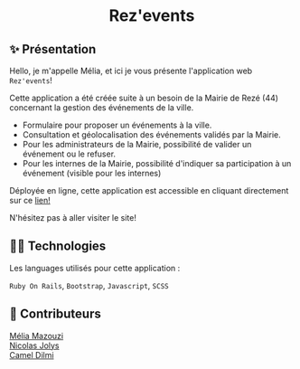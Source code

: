 <h1 align="center">Rez'events</h1>

## ✨ Présentation

Hello, je m'appelle Mélia, et ici je vous présente l'application web `Rez'events`!

Cette application a été créée suite à un besoin de la Mairie de Rezé (44) concernant la gestion des événements de la ville. 

- Formulaire pour proposer un événements à la ville.
- Consultation et géolocalisation des événements validés par la Mairie.
- Pour les administrateurs de la Mairie, possibilité de valider un événement ou le refuser.
- Pour les internes de la Mairie, possibilité d'indiquer sa participation à un événement (visible pour les internes)

Déployée en ligne, cette application est accessible en cliquant directement sur ce <a href="https://rez-events.live">lien!</a>

 N'hésitez pas à aller visiter le site! 

## 👩‍💻 Technologies

Les languages utilisés pour cette application : 

`Ruby On Rails`, `Bootstrap`, `Javascript`, `SCSS`

## 👥 Contributeurs

<a href="https://github.com/meliamzz">Mélia Mazouzi</a><br>
<a href="https://github.com/nicolasjolys">Nicolas Jolys</a><br>
<a href="https://github.com/Kamel44">Camel Dilmi</a>
